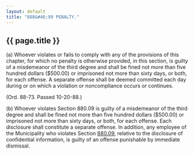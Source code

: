 ```yaml
---
layout: default 
title: "880&#46;99 PENALTY."
---
```


{{ page.title }}
----------------

​(a) Whoever violates or fails to comply with any of the provisions of
this chapter, for which no penalty is otherwise provided, in this
section, is guilty of a misdemeanor of the third degree and shall be
fined not more than five hundred dollars (\$500.00) or imprisoned not
more than sixty days, or both, for each offense. A separate offense
shall be deemed committed each day during or on which a violation or
noncompliance occurs or continues.

(Ord. 88-73. Passed 10-20-88.)

​(b) Whoever violates Section 880.09 is guilty of a misdemeanor of the
third degree and shall be fined not more than five hundred dollars
(\$500.00) or imprisoned not more than sixty days, or both, for each
offense. Each disclosure shall constitute a separate offense. In
addition, any employee of the Municipality who violates Section
[880.09](3fc695ce.html), relative to the disclosure of confidential
information, is guilty of an offense punishable by immediate dismissal.
